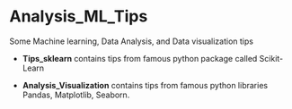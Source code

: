 # Analysis_ML_Tips

Some Machine learning, Data Analysis, and Data visualization tips

- **Tips_sklearn** contains tips from famous python package called Scikit-Learn 

- **Analysis_Visualization** contains tips from famous python libraries Pandas, Matplotlib, Seaborn.
